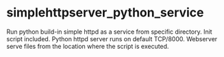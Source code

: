 # simplehttpserver_python_service
Run python build-in simple httpd as a service from specific directory. Init script included.
Python httpd server runs on default TCP/8000. Webserver serve files from the location where the script is executed.
